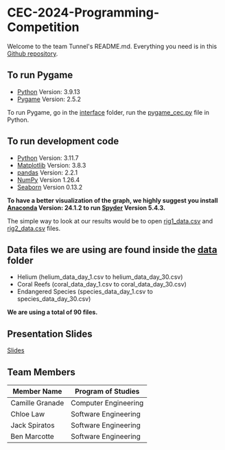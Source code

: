 # CEC-2024-Programming-Competition

Welcome to the team Tunnel's README.md. Everything you need is in this [Github repository](https://github.com/Spiratatoe/CEC-2024-Programming-Competition).

## To run Pygame
- [Python](https://www.python.org/) Version: 3.9.13 
- [Pygame](https://www.pygame.org/) Version: 2.5.2

To run Pygame, go in the [interface](https://github.com/Spiratatoe/CEC-2024-Programming-Competition/tree/main/interface) folder, run the [pygame_cec.py](https://github.com/Spiratatoe/CEC-2024-Programming-Competition/blob/main/interface/pygame_cec.py) file in Python.

## To run development code
- [Python](https://www.python.org/) Version: 3.11.7 
- [Matplotlib](https://matplotlib.org/) Version: 3.8.3
- [pandas](https://pandas.pydata.org/) Version: 2.2.1
- [NumPy](https://numpy.org/) Version 1.26.4
- [Seaborn](https://seaborn.pydata.org/) Version 0.13.2

**To have a better visualization of the graph, we highly suggest you install [Anaconda](https://www.anaconda.com/) Version: 24.1.2 to run [Spyder](https://www.spyder.com/) Version 5.4.3.**

The simple way to look at our results would be to open [rig1_data.csv](https://github.com/Spiratatoe/CEC-2024-Programming-Competition/blob/main/rig1_data.csv) and [rig2_data.csv](https://github.com/Spiratatoe/CEC-2024-Programming-Competition/blob/main/rig2_data.csv) files.

## Data files we are using are found inside the [data](https://github.com/Spiratatoe/CEC-2024-Programming-Competition/tree/main/data) folder
- Helium (helium_data_day_1.csv to helium_data_day_30.csv)
- Coral Reefs (coral_data_day_1.csv to coral_data_day_30.csv)
- Endangered Species (species_data_day_1.csv to species_data_day_30.csv)

**We are using a total of 90 files.**

## Presentation Slides
[Slides](https://github.com/Spiratatoe/CEC-2024-Programming-Competition/blob/main/CEC_Tunnel_Presentation.pptx)

## Team Members
| Member Name  | Program of Studies |
| ------------- | ------------- |
| Camille Granade  | Computer Engineering  |
| Chloe Law  | Software Engineering  |
| Jack Spiratos  | Software Engineering  |
| Ben Marcotte  | Software Engineering  |
